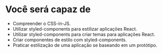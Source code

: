 # Você será capaz de

- Compreender o CSS-in-JS.
- Utilizar styled-components para estilizar aplicações React.
- Utilizar styled-components para criar temas para aplicações React.
- Criar componentes de estilo com styled-components.
- Praticar estilização de uma aplicação se baseando em um protótipo.
